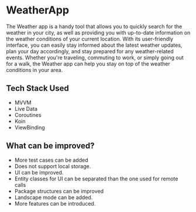 # WeatherApp
The Weather app is a handy tool that allows you to quickly search for the weather in your city, 
as well as providing you with up-to-date information on the weather conditions of your current location. 
With its user-friendly interface, you can easily stay informed about the latest weather updates, 
plan your day accordingly, and stay prepared for any weather-related events. 
Whether you're traveling, commuting to work, or simply going out for a walk, 
the Weather app can help you stay on top of the weather conditions in your area.

## Tech Stack Used

* MVVM
* Live Data
* Coroutines
* Koin
* ViewBinding

## What can be improved?

* More test cases can be added
* Does not support local storage.
* UI can be improved.
* Entity classes for UI can be separated than the one used for remote calls
* Package structures can be improved
* Landscape mode can be added.
* More features can be introduced.

